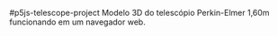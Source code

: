 #p5js-telescope-project
Modelo 3D do telescópio Perkin-Elmer 1,60m funcionando em um navegador web.

